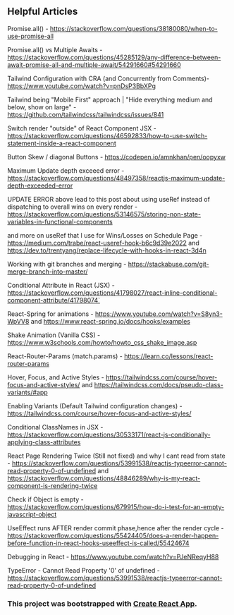 ## Helpful Articles

Promise.all() - https://stackoverflow.com/questions/38180080/when-to-use-promise-all

Promise.all() vs Multiple Awaits - https://stackoverflow.com/questions/45285129/any-difference-between-await-promise-all-and-multiple-await/54291660#54291660

Tailwind Configuration with CRA (and Concurrently from Comments)- https://www.youtube.com/watch?v=pnDsP3BbXPg

Tailwind being "Mobile First" approach | "Hide everything medium and below, show on large" - https://github.com/tailwindcss/tailwindcss/issues/841

Switch render "outside" of React Component JSX - https://stackoverflow.com/questions/46592833/how-to-use-switch-statement-inside-a-react-component

Button Skew / diagonal Buttons - https://codepen.io/amnkhan/pen/oopyxw

Maximum Update depth exceeed error - https://stackoverflow.com/questions/48497358/reactjs-maximum-update-depth-exceeded-error

UPDATE ERROR above lead to this post about using useRef instead of dispatching to overall wins on every render - https://stackoverflow.com/questions/53146575/storing-non-state-variables-in-functional-components

and more on useRef that I use for Wins/Losses on Schedule Page - https://medium.com/trabe/react-useref-hook-b6c9d39e2022 and https://dev.to/trentyang/replace-lifecycle-with-hooks-in-react-3d4n

Working with git branches and merging - https://stackabuse.com/git-merge-branch-into-master/

Conditional Attribute in React (JSX) - https://stackoverflow.com/questions/41798027/react-inline-conditional-component-attribute/41798074`

React-Spring for animations - https://www.youtube.com/watch?v=S8yn3-WpVV8 and https://www.react-spring.io/docs/hooks/examples

Shake Animation (Vanilla CSS) - https://www.w3schools.com/howto/howto_css_shake_image.asp

React-Router-Params (match.params) - https://learn.co/lessons/react-router-params

Hover, Focus, and Active Styles - https://tailwindcss.com/course/hover-focus-and-active-styles/ and https://tailwindcss.com/docs/pseudo-class-variants/#app

Enabling Variants (Default Tailwind configuration changes) - https://tailwindcss.com/course/hover-focus-and-active-styles/

Conditional ClassNames in JSX - https://stackoverflow.com/questions/30533171/react-js-conditionally-applying-class-attributes

React Page Rendering Twice (Still not fixed) and why I cant read from state - https://stackoverflow.com/questions/53991538/reactjs-typeerror-cannot-read-property-0-of-undefined and https://stackoverflow.com/questions/48846289/why-is-my-react-component-is-rendering-twice

Check if Object is empty - https://stackoverflow.com/questions/679915/how-do-i-test-for-an-empty-javascript-object

UseEffect runs AFTER render commit phase,hence after the render cycle - https://stackoverflow.com/questions/55424405/does-a-render-happen-before-function-in-react-hooks-useeffect-is-called/55424674

Debugging in React - https://www.youtube.com/watch?v=PJeNReqyH88

TypeError - Cannot Read Property '0' of undefined - https://stackoverflow.com/questions/53991538/reactjs-typeerror-cannot-read-property-0-of-undefined

### This project was bootstrapped with [Create React App](https://github.com/facebook/create-react-app).
